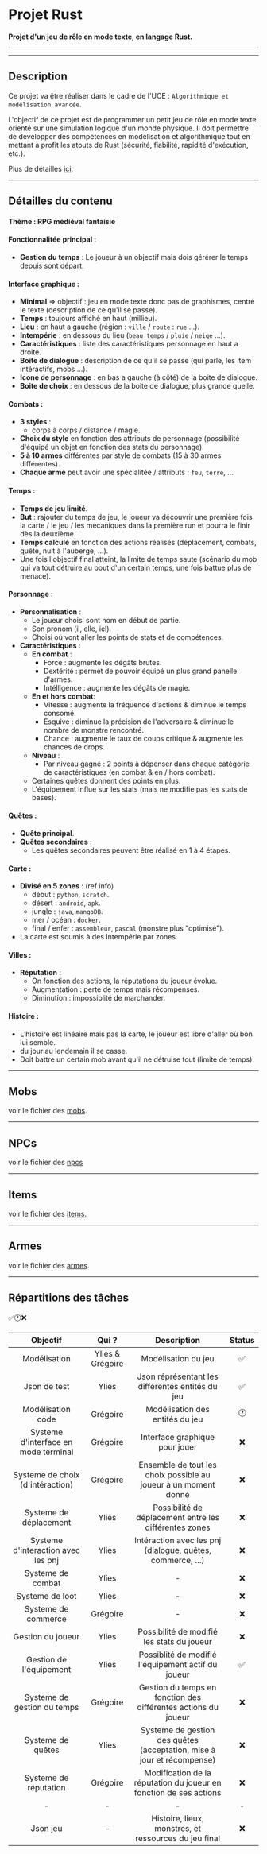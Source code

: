 # Projet Rust
**Projet d'un jeu de rôle en mode texte, en langage Rust.**

---
---

## Description
Ce projet va être réaliser dans le cadre de l'UCE : `Algorithmique et modélisation avancée`.

L'objectif de ce projet est de programmer un petit jeu de rôle en mode texte orienté sur une simulation logique d'un monde physique. Il doit permettre de développer des compétences en modélisation et algorithmique tout en mettant à profit les atouts de Rust (sécurité, fiabilité, rapidité d'exécution, etc.).

Plus de détailles [ici](https://e-uapv2024.univ-avignon.fr/mod/page/view.php?id=60296).

---

## Détailles du contenu

#### Thème : RPG médiéval fantaisie

#### Fonctionnalitée principal :
 - **Gestion du temps** : Le joueur à un objectif mais dois gérérer le temps depuis sont départ.

#### Interface graphique : 
 - **Minimal** => objectif : jeu en mode texte donc pas de graphismes, centré le texte (description de ce qu'il se passe).
 - **Temps** : toujours affiché en haut (millieu).
 - **Lieu** : en haut a gauche (région : `ville` / `route` : `rue` ...).
 - **Intempérie** : en dessous du lieu (`beau temps` / `pluie` / `neige` ...).
 - **Caractéristiques** : liste des caractéristiques personnage en haut a droite.
 - **Boite de dialogue** : description de ce qu'il se passe (qui parle, les item intéractifs, mobs ...).
 - **Icone de personnage** : en bas a gauche (à côté) de la boite de dialogue.
 - **Boite de choix** : en dessous de la boite de dialogue, plus grande quelle.

#### Combats : 
 - **3 styles** :
   - corps à corps / distance / magie.
 - **Choix du style** en fonction des attributs de personnage (possibilité d'équipé un objet en fonction des stats du personnage).
 - **5 à 10 armes** différentes par style de combats (15 à 30 armes différentes).
 - **Chaque arme** peut avoir une spécialitée / attributs : `feu`, `terre`, ...

#### Temps : 
 - **Temps de jeu limité**.
 - **But** : rajouter du temps de jeu, le joueur va découvrir une première fois la carte / le jeu / les mécaniques dans la première run et pourra le finir dès la deuxième.
 - **Temps calculé** en fonction des actions réalisés (déplacement, combats, quête, nuit à l'auberge, ...).
 - Une fois l'objectif final atteint, la limite de temps saute (scénario du mob qui va tout détruire au bout d'un certain temps, une fois battue plus de menace).

#### Personnage :
 - **Personnalisation** :
   - Le joueur choisi sont nom en début de partie.
   - Son pronom (il, elle, iel).
   - Choisi où vont aller les points de stats et de compétences.
 - **Caractéristiques** :
   - **En combat** :
     - Force : augmente les dégâts brutes.
     - Dextérité : permet de pouvoir équipé un plus grand panelle d'armes.
     - Intélligence : augmente les dégâts de magie.
   - **En et hors combat**:
     - Vitesse : augmente la fréquence d'actions & diminue le temps consomé.
     - Esquive : diminue la précision de l'adversaire & diminue le nombre de monstre rencontré.
     - Chance : augmente le taux de coups critique & augmente les chances de drops.
   - **Niveau** :
     - Par niveau gagné : 2 points à dépenser dans chaque catégorie de caractéristiques (en combat & en / hors combat).
   - Certaines quêtes donnent des points en plus.
   - L'équipement influe sur les stats (mais ne modifie pas les stats de bases).

#### Quêtes :
  - **Quête principal**.
  - **Quêtes secondaires** :
    - Les quêtes secondaires peuvent être réalisé en 1 à 4 étapes.

#### Carte :
  - **Divisé en 5 zones** : (ref info)
    - début : `python`, `scratch`.
    - désert : `android`, `apk`.
    - jungle : `java`, `mangoDB`.
    - mer / océan : `docker`.
    - final / enfer : `assembleur`, `pascal` (monstre plus "optimisé").
  - La carte est soumis à des Intempérie par zones.

#### Villes :
  - **Réputation** :
    - On fonction des actions, la réputations du joueur évolue.
    - Augmentation : perte de temps mais récompenses.
    - Diminution : impossiblité de marchander.

#### Histoire :
  - L’histoire est linéaire mais pas la carte, le joueur est libre d'aller où bon lui semble.
  - du jour au lendemain il se casse.
  - Doit battre un certain mob avant qu'il ne détruise tout (limite de temps).

---

## Mobs

voir le fichier des [mobs](Mobs.md).

---

## NPCs

voir le fichier des [npcs](NPCs.md)

---

## Items

voir le fichier des [items](Items.md).

---

## Armes

voir le fichier des [armes](Weapons.md).

---

## Répartitions des tâches
✅🕐❌

| Objectif                              | Qui ?             | Description                                                             | Status   |
|:-------------------------------------:|:-----------------:|:-----------------------------------------------------------------------:|:--------:|
| Modélisation                          | Ylies & Grégoire  | Modélisation du jeu                                                     | ✅      |
| Json de test                          | Ylies             | Json réprésentant les différentes entités du jeu                        | ✅      |
| Modélisation code                     | Grégoire          | Modélisation des entités du jeu                                         | 🕐      |
| Systeme d'interface en mode terminal  | Grégoire          | Interface graphique pour jouer                                          | ❌      |
| Systeme de choix (d'intéraction)      | Grégoire          | Ensemble de tout les choix possible au joueur à un moment donné         | ❌      |
| Systeme de déplacement                | Ylies             | Possibilité de déplacement entre les différentes zones                  | ❌      |
| Systeme d'interaction avec les pnj    | Ylies             | Intéraction avec les pnj (dialogue, quêtes, commerce, ...)              | ❌      |
| Systeme de combat                     | Ylies             | -                                                                       | ❌      |
| Systeme de loot                       | Ylies             | -                                                                       | ❌      |
| Systeme de commerce                   | Grégoire          | -                                                                       | ❌      |
| Gestion du joueur                     | Ylies             | Possibilité de modifié les stats du joueur                              | ❌      |
| Gestion de l'équipement               | Ylies             | Possiblité de modifié l'équipement actif du joueur                      | ✅      |
| Systeme de gestion du temps           | Grégoire          | Gestion du temps en fonction des différentes actions du joueur          | ❌      |
| Systeme de quêtes                     | Ylies             | Systeme de gestion des quêtes (acceptation, mise à jour et récompense)  | ❌      |
| Systeme de réputation                 | Grégoire          | Modification de la réputation du joueur en fonction de ses actions      | ❌      |
| -                                     | -                 | -                                                                       | -        |
| Json jeu                              | -                 | Histoire, lieux, monstres, et ressources du jeu final                   | ❌      |

